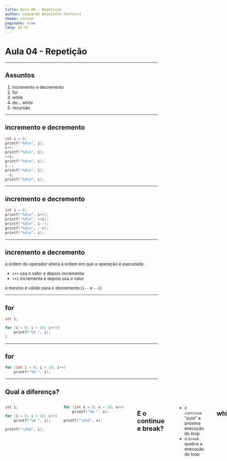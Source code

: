```yaml
---
title: Aula 04 - Repetição
author: Leonardo Anjoletto Ferreira
theme: custom
paginate: true
lang: pt-br
---
```


# Aula 04 - Repetição

---

## Assuntos
1. incremento e decremento
2. for
3. while
4. do... while
5. recursão

---

## incremento e decremento
```c
int i = 0;
printf("%d\n", i);
i++;
printf("%d\n", i);
++i;
printf("%d\n", i);
i--;
printf("%d\n", i);
--i;
printf("%d\n", i);
```
---

## incremento e decremento
```c
int i = 0;
printf("%d\n", i++);
printf("%d\n", ++i);
printf("%d\n", i--);
printf("%d\n", --i);
printf("%d\n", i);
```

---

## incremento e decremento

a ordem do operador altera a ordem em que a operação é executada:
- `i++` usa o valor e depois incrementa
- `++i` incrementa e depois usa o valor

o mesmo é válido para o decremento (`i--` e `--i`)

---

## for


```c
int i;

for (i = 0; i < 10; i++){
    printf("%d ", i);
}
```

---

## for

```c
for (int i = 0; i < 10; i++)
    printf("%d ", i);
```

---

## Qual a diferença?

<div class="columns">

<div>

```c
int i;

for (i = 0; i < 10; i++)
    printf("%d ", i);

printf("\n%d", i);
```

</div>
<div>

```c
for (int x = 0; x < 10; x++)
    printf("%d ", x);

printf("\n%d", x);
```

</div>

---

## E o continue e break?
```c
for (int i = 0; i < 10; i++){

    if (i % 2 == 0)
        continue;
    else if (i >= 8)
        break;

    printf("%d ", i);
}
```
* o `continue` "pula" a próxima execução do loop
* o `break` quebra a execução do loop

---

## while
```c
int i = 0;
while (i < 10) {
    printf("%d ", i);
    i++;
}
```

---

## while e for
```c
int i = 0;
while (i < 10) {
    printf("%d ", i);
    i++;
}
```

```c
int i;
for (i = 0; i < 10; i++)
    printf("%d ", i);
```

---

## do... while

```c
int i = 0;
do {
    printf("%d ", i++);
} while (i < 10);
```

usado quando queremos garantir que o loop será executado pelo menos uma vez

---

## do...while vs while

```c
int i = 0;
while (i < 10 && i > 0) {
    printf("%d ", i++);
}
```

```c
int i = 0;
do {
    printf("%d ", i++);
} while (i < 10 && i> 0);
```

---

# Recursão

Para entender recursão, primeiro você precisa entender recursão

---

## Recursão

A recursão acontece quando uma função faz uma chamada para ela mesma.

```c
int f(int i){
    if(i <= 1)
        return 1;
    else
        return f(i-1) + i;
}
```

---

## Cuidados

Para usar recursão sem grandes problemas, temos que tomas alguns cuidados:
1. Toda função recursiva tem que ter um critério de parada
2. O termo genérico tem que ser atualizado

Se não tivermos esses dois pontos, podemos ter um loop infinito

---

## Cuidados

```c
int f(int i){
    if(i <= 1) // critério de parada
        return 1;
    else // chamada recursiva com valor atualizado
        return f(i-1) + i;
}
```

---

## Problemas

Para cada chamada recursiva antes de critério de parada, o programa aloca memória para a chamada da próxima função. Portando, uma função recursiva pode gastar mais memória do que uma função que usa laço de repetição.

---

## Por que usar recursividade

- Em alguns casos, a recursão deixa o código mais simples e mais fácil de manter

- Em algumas linguagens, não existe a opção de laço de repetição e temos que usar recursão

---

## Fatorial: exemplo clássico

```c
#include <stdio.h>
int fact(int n){
    if(n <= 1) // critério de parada
        return 1;
    else // chamada recursiva com atualização do valor
        return fact(n-1) * n;
}
int main(){
    int i = 10;
    int x = fact(i);
    printf("%d %d\n", i, x);
}
```

---

## Exemplo da soma

```c
// laço de repetição
int soma = 0;
for(int i=1; i<n+1; i++)
    soma += i;
```

```c
// recursividade
int soma(int n){
    if (n == 0)
        return 0;
    else
        return soma(n-1) + n;
}
```
